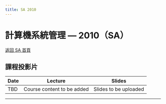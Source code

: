 ```yaml
---
title: SA 2010
---
```


# 計算機系統管理 — 2010（SA）

[返回 SA 首頁](/sa/)

## 課程投影片

| Date  | Lecture | Slides |
|-------|-------------|----------|
| TBD | Course content to be added | Slides to be uploaded |

---
